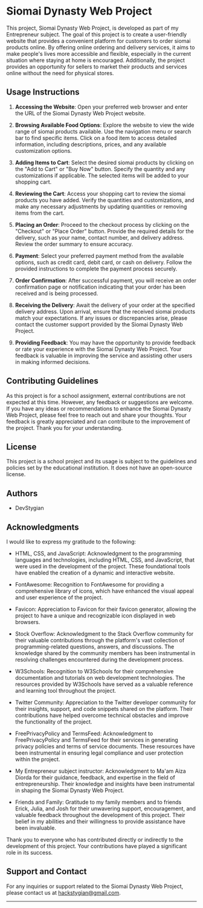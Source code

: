 # Siomai Dynasty Web Project

This project, Siomai Dynasty Web Project, is developed as part of my Entrepreneur subject. The goal of this project is to create a user-friendly website that provides a convenient platform for customers to order siomai products online. By offering online ordering and delivery services, it aims to make people's lives more accessible and flexible, especially in the current situation where staying at home is encouraged. Additionally, the project provides an opportunity for sellers to market their products and services online without the need for physical stores.

## Usage Instructions

1. **Accessing the Website**: Open your preferred web browser and enter the URL of the Siomai Dynasty Web Project website.

2. **Browsing Available Food Options**: Explore the website to view the wide range of siomai products available. Use the navigation menu or search bar to find specific items. Click on a food item to access detailed information, including descriptions, prices, and any available customization options.

3. **Adding Items to Cart**: Select the desired siomai products by clicking on the "Add to Cart" or "Buy Now" button. Specify the quantity and any customizations if applicable. The selected items will be added to your shopping cart.

4. **Reviewing the Cart**: Access your shopping cart to review the siomai products you have added. Verify the quantities and customizations, and make any necessary adjustments by updating quantities or removing items from the cart.

5. **Placing an Order**: Proceed to the checkout process by clicking on the "Checkout" or "Place Order" button. Provide the required details for the delivery, such as your name, contact number, and delivery address. Review the order summary to ensure accuracy.

6. **Payment**: Select your preferred payment method from the available options, such as credit card, debit card, or cash on delivery. Follow the provided instructions to complete the payment process securely.

7. **Order Confirmation**: After successful payment, you will receive an order confirmation page or notification indicating that your order has been received and is being processed.

8. **Receiving the Delivery**: Await the delivery of your order at the specified delivery address. Upon arrival, ensure that the received siomai products match your expectations. If any issues or discrepancies arise, please contact the customer support provided by the Siomai Dynasty Web Project.

9. **Providing Feedback**: You may have the opportunity to provide feedback or rate your experience with the Siomai Dynasty Web Project. Your feedback is valuable in improving the service and assisting other users in making informed decisions.

## Contributing Guidelines

As this project is for a school assignment, external contributions are not expected at this time. However, any feedback or suggestions are welcome. If you have any ideas or recommendations to enhance the Siomai Dynasty Web Project, please feel free to reach out and share your thoughts. Your feedback is greatly appreciated and can contribute to the improvement of the project. Thank you for your understanding.

## License

This project is a school project and its usage is subject to the guidelines and policies set by the educational institution. It does not have an open-source license.

## Authors

- DevStygian

## Acknowledgments

I would like to express my gratitude to the following:

- HTML, CSS, and JavaScript: Acknowledgment to the programming languages and technologies, including HTML, CSS, and JavaScript, that were used in the development of the project. These foundational tools have enabled the creation of a dynamic and interactive website.

- FontAwesome: Recognition to FontAwesome for providing a comprehensive library of icons, which have enhanced the visual appeal and user experience of the project.

- Favicon: Appreciation to Favicon for their favicon generator, allowing the project to have a unique and recognizable icon displayed in web browsers.

- Stock Overflow: Acknowledgment to the Stack Overflow community for their valuable contributions through the platform's vast collection of programming-related questions, answers, and discussions. The knowledge shared by the community members has been instrumental in resolving challenges encountered during the development process.

- W3Schools: Recognition to W3Schools for their comprehensive documentation and tutorials on web development technologies. The resources provided by W3Schools have served as a valuable reference and learning tool throughout the project.

- Twitter Community: Appreciation to the Twitter developer community for their insights, support, and code snippets shared on the platform. Their contributions have helped overcome technical obstacles and improve the functionality of the project.

- FreePrivacyPolicy and TermsFeed: Acknowledgment to FreePrivacyPolicy and TermsFeed for their services in generating privacy policies and terms of service documents. These resources have been instrumental in ensuring legal compliance and user protection within the project.

- My Entrepreneur subject instructor: Acknowledgment to Ma'am Aiza Diorda for their guidance, feedback, and expertise in the field of entrepreneurship. Their knowledge and insights have been instrumental in shaping the Siomai Dynasty Web Project.

- Friends and Family: Gratitude to my family members and to friends Erick, Julia, and Josh for their unwavering support, encouragement, and valuable feedback throughout the development of this project. Their belief in my abilities and their willingness to provide assistance have been invaluable.

Thank you to everyone who has contributed directly or indirectly to the development of this project. Your contributions have played a significant role in its success.

## Support and Contact

For any inquiries or support related to the Siomai Dynasty Web Project, please contact us at hackstygian@gmail.com.

---
